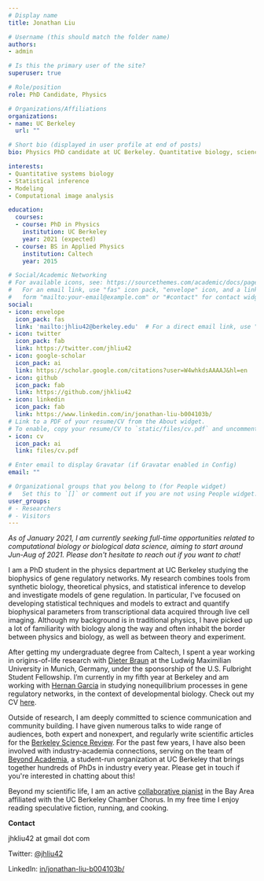 ```yaml
---
# Display name
title: Jonathan Liu

# Username (this should match the folder name)
authors:
- admin

# Is this the primary user of the site?
superuser: true

# Role/position
role: PhD Candidate, Physics

# Organizations/Affiliations
organizations:
- name: UC Berkeley
  url: ""

# Short bio (displayed in user profile at end of posts)
bio: Physics PhD candidate at UC Berkeley. Quantitative biology, science communication and community, classical music. He/him/his.

interests:
- Quantitative systems biology
- Statistical inference
- Modeling
- Computational image analysis

education:
  courses:
  - course: PhD in Physics
    institution: UC Berkeley
    year: 2021 (expected)
  - course: BS in Applied Physics
    institution: Caltech
    year: 2015

# Social/Academic Networking
# For available icons, see: https://sourcethemes.com/academic/docs/page-builder/#icons
#   For an email link, use "fas" icon pack, "envelope" icon, and a link in the
#   form "mailto:your-email@example.com" or "#contact" for contact widget.
social:
- icon: envelope
  icon_pack: fas
  link: 'mailto:jhliu42@berkeley.edu'  # For a direct email link, use "mailto:test@example.org".
- icon: twitter
  icon_pack: fab
  link: https://twitter.com/jhliu42
- icon: google-scholar
  icon_pack: ai
  link: https://scholar.google.com/citations?user=W4whkdsAAAAJ&hl=en
- icon: github
  icon_pack: fab
  link: https://github.com/jhkliu42
- icon: linkedin
  icon_pack: fab
  link: https://www.linkedin.com/in/jonathan-liu-b004103b/
# Link to a PDF of your resume/CV from the About widget.
# To enable, copy your resume/CV to `static/files/cv.pdf` and uncomment the lines below.
- icon: cv
  icon_pack: ai
  link: files/cv.pdf

# Enter email to display Gravatar (if Gravatar enabled in Config)
email: ""

# Organizational groups that you belong to (for People widget)
#   Set this to `[]` or comment out if you are not using People widget.
user_groups:
# - Researchers
# - Visitors
---
```

*As of January 2021, I am currently seeking full-time opportunities related to computational biology or biological data science, aiming to start around Jun-Aug of 2021. Please don't hesitate to reach out if you want to chat!*

I am a PhD student in the physics department at UC Berkeley studying the biophysics of gene regulatory networks. My research combines tools from synthetic biology, theoretical physics, and statistical inference to develop and investigate models of gene regulation. In particular, I've focused on developing statistical techniques and models to extract and quantify biophysical parameters from transcriptional data acquired through live cell imaging. Although my background is in traditional physics, I have picked up a lot of familiarity with biology along the way and often inhabit the border between physics and biology, as well as between theory and experiment. 

After getting my undergraduate degree from Caltech, I spent a year working in origins-of-life research with [Dieter Braun](https://www.biosystems.physik.uni-muenchen.de/) at the Ludwig Maximilian University in Munich, Germany, under the sponsorship of the U.S. Fulbright Student Fellowship. I’m currently in my fifth year at Berkeley and am working with [Hernan Garcia](https://mcb.berkeley.edu/labs/garcia/) in studying nonequilibrium processes in gene regulatory networks, in the context of developmental biology. Check out my CV [here](files/cv.pdf).

Outside of research, I am deeply committed to science communication and community building. I have given numerous talks to wide range of audiences, both expert and nonexpert, and regularly write scientific articles for the [Berkeley Science Review](http://berkeleysciencereview.com/). For the past few years, I have also been involved with industry-academia connections, serving on the team of [Beyond Academia](https://beyondacademia.berkeley.edu/), a student-run organization at UC Berkeley that brings together hundreds of PhDs in industry every year. Please get in touch if you're interested in chatting about this!

Beyond my scientific life, I am an active [collaborative pianist](piano/) in the Bay Area affiliated with the UC Berkeley Chamber Chorus. In my free time I enjoy reading speculative fiction, running, and cooking.

**Contact**

jhkliu42 at gmail dot com

Twitter: [@jhliu42](https://twitter.com/jhliu42)

LinkedIn: [in/jonathan-liu-b004103b/](https://www.linkedin.com/in/jonathan-liu-b004103b/)
